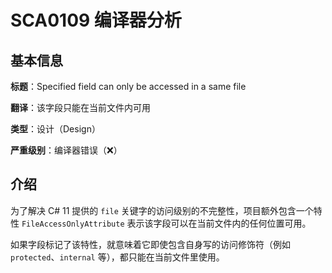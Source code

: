 # SCA0109 编译器分析

## 基本信息

**标题**：Specified field can only be accessed in a same file

**翻译**：该字段只能在当前文件内可用

**类型**：设计（Design）

**严重级别**：编译器错误（❌）

## 介绍

为了解决 C# 11 提供的 `file` 关键字的访问级别的不完整性，项目额外包含一个特性 `FileAccessOnlyAttribute` 表示该字段可以在当前文件内的任何位置可用。

如果字段标记了该特性，就意味着它即使包含自身写的访问修饰符（例如 `protected`、`internal` 等），都只能在当前文件里使用。